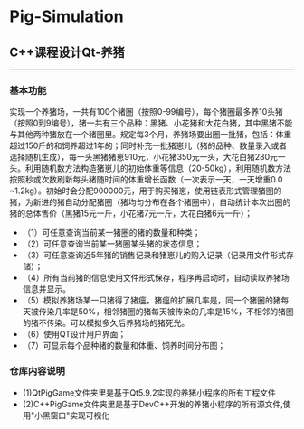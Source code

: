 # Pig-Simulation
## C++课程设计Qt-养猪
-----
### 基本功能
实现一个养猪场，一共有100个猪圈（按照0-99编号），每个猪圈最多养10头猪（按照0到9编号），猪一共有三个品种：黑猪、小花猪和大花白猪，其中黑猪不能与其他两种猪放在一个猪圈里。规定每3个月，养猪场要出圈一批猪，包括：体重超过150斤的和饲养超过1年的；同时补充一批猪崽儿（猪的品种、数量录入或者选择随机生成），每一头黑猪猪崽910元，小花猪350元一头，大花白猪280元一头。利用随机数方法构造猪崽儿的初始体重等信息（20-50kg），利用随机数方法按照秒或次数刷新每头猪随时间的体重增长函数（一次表示一天，一天增重0.0 ~1.2kg）。初始时会分配900000元，用于购买猪崽，使用链表形式管理猪圈的猪，为新进的猪自动分配猪圈（猪均匀分布在各个猪圈中），自动统计本次出圈的猪的总体售价（黑猪15元一斤，小花猪7元一斤，大花白猪6元一斤）；
* （1）可任意查询当前某一猪圈的猪的数量和种类；
* （2）可任意查询当前某一猪圈某头猪的状态信息； 
* （3）可任意查询近5年猪的销售记录和猪崽儿的购入记录（记录用文件形式存储）；
 * （4）所有当前猪的信息使用文件形式保存，程序再启动时，自动读取养猪场信息并显示。
 * （5）模拟养猪场某一只猪得了猪瘟，猪瘟的扩展几率是，同一个猪圈的猪每天被传染几率是50%，相邻猪圈的猪每天被传染的几率是15%，不相邻的猪圈的猪不传染。可以模拟多久后养猪场的猪死光。 
* （6）使用QT设计用户界面；
 * （7）可显示每个品种猪的数量和体重、饲养时间分布图；
 
### 仓库内容说明
* (1)QtPigGame文件夹里是基于Qt5.9.2实现的养猪小程序的所有工程文件
* (2)C++PigGame文件夹里是基于DevC++开发的养猪小程序的所有源文件,使用"小黑窗口"实现可视化
